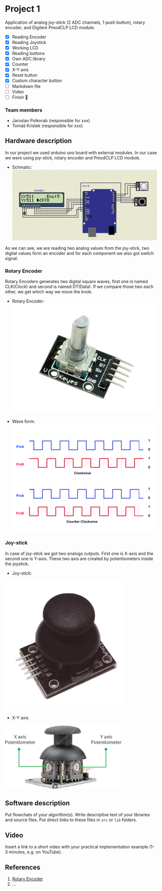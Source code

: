# Project 1

Application of analog joy-stick (2 ADC channels, 1 push button), rotary encoder, and Digilent PmodCLP LCD module.

- [x] Reading Encoder 
- [x] Reading Joystick
- [x] Working LCD
- [x] Reading buttons
- [x] Own ADC library
- [x] Counter
- [x] X-Y axis
- [x] Reset button
- [x] Custom character button 
- [ ] Markdown file
- [ ] Video
- [ ] Finish 🎉

### Team members

* Jaroslav Polkorab (responsible for xxx)
* Tomáš Kristek (responsible for xxx)

## Hardware description
In our project we used arduino uno board with external modules. In our case we were using joy-stick, rotary encoder and PmodCLP LCD module. 

* Schmatic: 
 ![your figure](https://github.com/Polkorabjaroslav/Digital-electronics-2/blob/main/Project/obrazky/obr%C3%A1zek_sus_sch%C3%A9ma.png)

As we can see, we are reading two analog values from the joy-stick, two digital values form an encoder and for each component we also got switch signal. 

### Rotary Encoder

Rotary Encoders generates two digital square waves, first one is named CLK(Clock) and second is named DT(Data). If we compare those two each other, we get which way we move the knob. 

* Rotary Encoder: 
![encoder](https://github.com/Polkorabjaroslav/Digital-electronics-2/blob/main/Project/obrazky/rotary_encoder.webp)

* Wave form:
![waveencoder](https://github.com/Polkorabjaroslav/Digital-electronics-2/blob/main/Project/obrazky/encoderwave.png)

### Joy-stick 

In case of joy-stick we got two analogs outputs. First one is X-axis and the second one is Y-axis. These two axis are created by potentiometers inside the joystick. 

* Joy-stick: 

![joystick](https://github.com/Polkorabjaroslav/Digital-electronics-2/blob/main/Project/obrazky/joystick.jpg)

* X-Y axis

![joystick](https://github.com/Polkorabjaroslav/Digital-electronics-2/blob/main/Project/obrazky/potentiometers.jpg)


## Software description

Put flowchats of your algorithm(s). Write descriptive text of your libraries and source files. Put direct links to these files in `src` or `lib` folders.

## Video

Insert a link to a short video with your practical implementation example (1-3 minutes, e.g. on YouTube).

## References

1. [Rotary Encoder](https://docs.nanoframework.net/devicesdetails/RotaryEncoder/README.html)
2. ...

